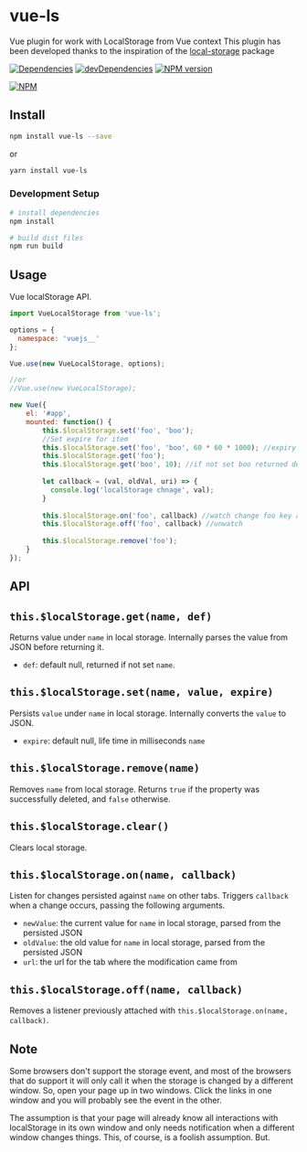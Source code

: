# vue-ls

Vue plugin for work with LocalStorage from Vue context
This plugin has been developed thanks to the inspiration of the [local-storage](https://www.npmjs.com/package/local-storage) package

[![Dependencies](https://david-dm.org/robinck/vue-ls.svg)](https://david-dm.org/robinck/vue-ls)
[![devDependencies](https://david-dm.org/robinck/vue-ls/dev-status.svg)](https://david-dm.org/robinck/vue-ls#info=devDependencies&view=table)
[![NPM version](https://badge.fury.io/js/vue-ls.svg)](http://badge.fury.io/js/vue-ls)

[![NPM](https://nodei.co/npm/vue-ls.png?downloads=true&downloadRank=true&stars=true)](https://nodei.co/npm/vue-ls/)

## Install
``` bash
npm install vue-ls --save
```
or
``` bash
yarn install vue-ls
```

### Development Setup

``` bash
# install dependencies
npm install

# build dist files
npm run build
```

## Usage

Vue localStorage API.

``` js
import VueLocalStorage from 'vue-ls';

options = {
  namespace: 'vuejs__'
};

Vue.use(new VueLocalStorage, options);

//or
//Vue.use(new VueLocalStorage);

new Vue({
    el: '#app',
    mounted: function() {
        this.$localStorage.set('foo', 'boo');
        //Set expire for item
        this.$localStorage.set('foo', 'boo', 60 * 60 * 1000); //expiry 1 hour
        this.$localStorage.get('foo');
        this.$localStorage.get('boo', 10); //if not set boo returned default 10
        
        let callback = (val, oldVal, uri) => {
          console.log('localStorage chnage', val);
        } 
        
        this.$localStorage.on('foo', callback) //watch change foo key and triggered callback
        this.$localStorage.off('foo', callback) //unwatch
        
        this.$localStorage.remove('foo');
    }
});
```

## API

## `this.$localStorage.get(name, def)`

Returns value under `name` in local storage. Internally parses the value from JSON before returning it.

- `def`: default null, returned if not set `name`.

## `this.$localStorage.set(name, value, expire)`

Persists `value` under `name` in local storage. Internally converts the `value` to JSON.

- `expire`: default null, life time in milliseconds `name`

## `this.$localStorage.remove(name)`

Removes `name` from local storage. Returns `true` if the property was successfully deleted, and `false` otherwise.

## `this.$localStorage.clear()`

Clears local storage.

## `this.$localStorage.on(name, callback)`

Listen for changes persisted against `name` on other tabs. Triggers `callback` when a change occurs, passing the following arguments.

- `newValue`: the current value for `name` in local storage, parsed from the persisted JSON
- `oldValue`: the old value for `name` in local storage, parsed from the persisted JSON
- `url`: the url for the tab where the modification came from

## `this.$localStorage.off(name, callback)`

Removes a listener previously attached with `this.$localStorage.on(name, callback)`.

## Note
Some browsers don't support the storage event, and most of the browsers that do support it will only call it when the storage is changed by a different window. So, open your page up in two windows. Click the links in one window and you will probably see the event in the other.

The assumption is that your page will already know all interactions with localStorage in its own window and only needs notification when a different window changes things. This, of course, is a foolish assumption. But.
